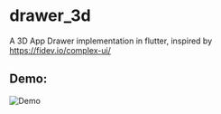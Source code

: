 # drawer_3d
A 3D App Drawer implementation in flutter, inspired by https://fidev.io/complex-ui/

## Demo:

![Demo](https://s7.gifyu.com/images/ezgif.com-video-to-gif0f16bff462f2248e.gif)
